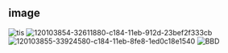## image
![tis](https://user-images.githubusercontent.com/12110768/122944217-3579ae00-d3aa-11eb-8976-a1d9497e5d60.gif)
![120103854-32611880-c184-11eb-912d-23bef2f333cb](https://user-images.githubusercontent.com/12110768/122944226-36aadb00-d3aa-11eb-94ea-21117c936330.gif)
![120103855-33924580-c184-11eb-8fe8-1ed0c18e1540](https://user-images.githubusercontent.com/12110768/122944230-37437180-d3aa-11eb-83b0-df99d6ab336f.gif)
![BBD](https://user-images.githubusercontent.com/12110768/122944234-37dc0800-d3aa-11eb-8d39-c95b759a5c0f.gif)


